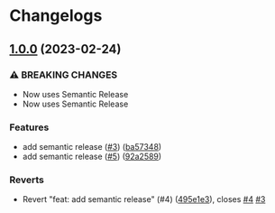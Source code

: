 # Changelogs

## [1.0.0](https://github.com/croesusfin/action-docker-vserverify/compare/v0.3.0...v1.0.0) (2023-02-24)


### ⚠ BREAKING CHANGES

* Now uses Semantic Release
* Now uses Semantic Release

### Features

* add semantic release ([#3](https://croesus-support.atlassian.net/browse/3)) ([ba57348](https://github.com/croesusfin/action-docker-vserverify/commit/ba573488d41fac634338a8887b1c55dc74cbe2a3))
* add semantic release ([#5](https://croesus-support.atlassian.net/browse/5)) ([92a2589](https://github.com/croesusfin/action-docker-vserverify/commit/92a25896dd7c354a8ac3d34baf02b77fb156d177))


### Reverts

* Revert "feat: add semantic release" (#4) ([495e1e3](https://github.com/croesusfin/action-docker-vserverify/commit/495e1e353ca6b19c21be4b195735e7141f9b0e1c)), closes [#4](https://croesus-support.atlassian.net/browse/4) [#3](https://croesus-support.atlassian.net/browse/3)
